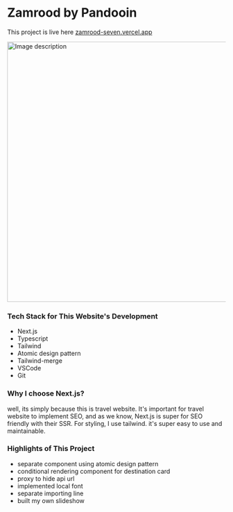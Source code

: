 # Zamrood by Pandooin

This project is live here [zamrood-seven.vercel.app](https://zamrood-seven.vercel.app)

<img src="https://github.com/user-attachments/assets/80e621e6-1541-47ed-846a-4215f53766f0" alt="Image description" width="600" />

### Tech Stack for This Website's Development

- Next.js
- Typescript
- Tailwind
- Atomic design pattern
- Tailwind-merge
- VSCode
- Git

### Why I choose Next.js?

well, its simply because this is travel website. It's important for travel website to implement SEO, and as we know, Next.js is super for SEO friendly with their SSR. For styling, I use tailwind. it's super easy to use and maintainable.

### Highlights of This Project

- separate component using atomic design pattern
- conditional rendering component for destination card
- proxy to hide api url
- implemented local font
- separate importing line
- built my own slideshow
